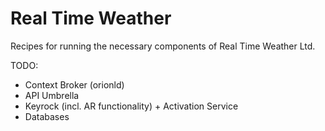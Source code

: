 # Real Time Weather

Recipes for running the necessary components of Real Time Weather Ltd.

TODO:
* Context Broker (orionld)
* API Umbrella
* Keyrock (incl. AR functionality) + Activation Service
* Databases
